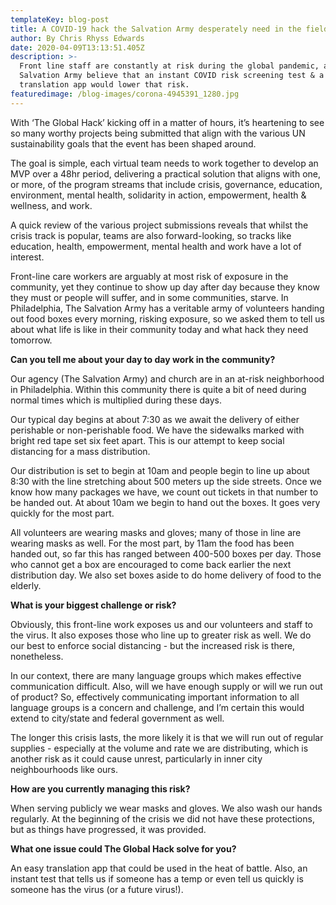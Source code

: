 ```yaml
---
templateKey: blog-post
title: A COVID-19 hack the Salvation Army desperately need in the field...
author: By Chris Rhyss Edwards
date: 2020-04-09T13:13:51.405Z
description: >-
  Front line staff are constantly at risk during the global pandemic, and the
  Salvation Army believe that an instant COVID risk screening test & a rapid
  translation app would lower that risk.
featuredimage: /blog-images/corona-4945391_1280.jpg
---
```

With ‘The Global Hack’ kicking off in a matter of hours, it’s heartening to see so many worthy projects being submitted that align with the various UN sustainability goals that the event has been shaped around.

The goal is simple, each virtual team needs to work together to develop an MVP over a 48hr period, delivering a practical solution that aligns with one, or more, of the program streams that include crisis, governance, education, environment, mental health, solidarity in action, empowerment, health & wellness, and work.

A quick review of the various project submissions reveals that whilst the crisis track is popular, teams are also forward-looking, so tracks like education, health, empowerment, mental health and work have a lot of interest.

Front-line care workers are arguably at most risk of exposure in the community, yet they continue to show up day after day because they know they must or people will suffer, and in some communities, starve. In Philadelphia, The Salvation Army has a veritable army of volunteers handing out food boxes every morning, risking exposure, so we asked them to tell us about what life is like in their community today and what hack they need tomorrow.

**Can you tell me about your day to day work in the community?**

Our agency (The Salvation Army) and church are in an at-risk neighborhood in Philadelphia. Within this community there is quite a bit of need during normal times which is multiplied during these days.

Our typical day begins at about 7:30 as we await the delivery of either perishable or non-perishable food. We have the sidewalks marked with bright red tape set six feet apart. This is our attempt to keep social distancing for a mass distribution.

Our distribution is set to begin at 10am and people begin to line up about 8:30 with the line stretching about 500 meters up the side streets. Once we know how many packages we have, we count out tickets in that number to be handed out. At about 10am we begin to hand out the boxes. It goes very quickly for the most part.

All volunteers are wearing masks and gloves; many of those in line are wearing masks as well. For the most part, by 11am the food has been handed out, so far this has ranged between 400-500 boxes per day. Those who cannot get a box are encouraged to come back earlier the next distribution day. We also set boxes aside to do home delivery of food to the elderly.

**What is your biggest challenge or risk?**

Obviously, this front-line work exposes us and our volunteers and staff to the virus. It also exposes those who line up to greater risk as well. We do our best to enforce social distancing - but the increased risk is there, nonetheless.

In our context, there are many language groups which makes effective communication difficult. Also, will we have enough supply or will we run out of product? So, effectively communicating important information to all language groups is a concern and challenge, and I’m certain this would extend to city/state and federal government as well.

The longer this crisis lasts, the more likely it is that we will run out of regular supplies - especially at the volume and rate we are distributing, which is another risk as it could cause unrest, particularly in inner city neighbourhoods like ours.

**How are you currently managing this risk?**

When serving publicly we wear masks and gloves. We also wash our hands regularly. At the beginning of the crisis we did not have these protections, but as things have progressed, it was provided.

**What one issue could The Global Hack solve for you?**

An easy translation app that could be used in the heat of battle. Also, an instant test that tells us if someone has a temp or even tell us quickly is someone has the virus (or a future virus!).
